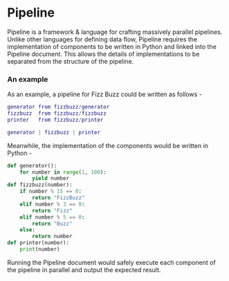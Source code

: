# Pipeline

Pipeline is a framework & language for crafting massively parallel pipelines. Unlike other languages for defining data flow, Pipeline requires the implementation of components to be written in Python and linked into the Pipeline document. This allows the details of implementations to be separated from the structure of the pipeline.

### An example

As an example, a pipeline for Fizz Buzz could be written as follows -

```lua
generator from fizzbuzz/generator
fizzbuzz  from fizzbuzz/fizzbuzz
printer   from fizzbuzz/printer

generator | fizzbuzz | printer
```

Meanwhile, the implementation of the components would be written in Python -

```python
def generator():
	for number in range(1, 100):
		yield number
def fizzbuzz(number):
	if number % 15 == 0:
		return "FizzBuzz"
	elif number % 3 == 0:
		return "Fizz"
	elif number % 5 == 0:
		return "Buzz"
	else:
		return number
def printer(number):
	print(number)
```

Running the Pipeline document would safely execute each component of the pipeline in parallel and output the expected result.
